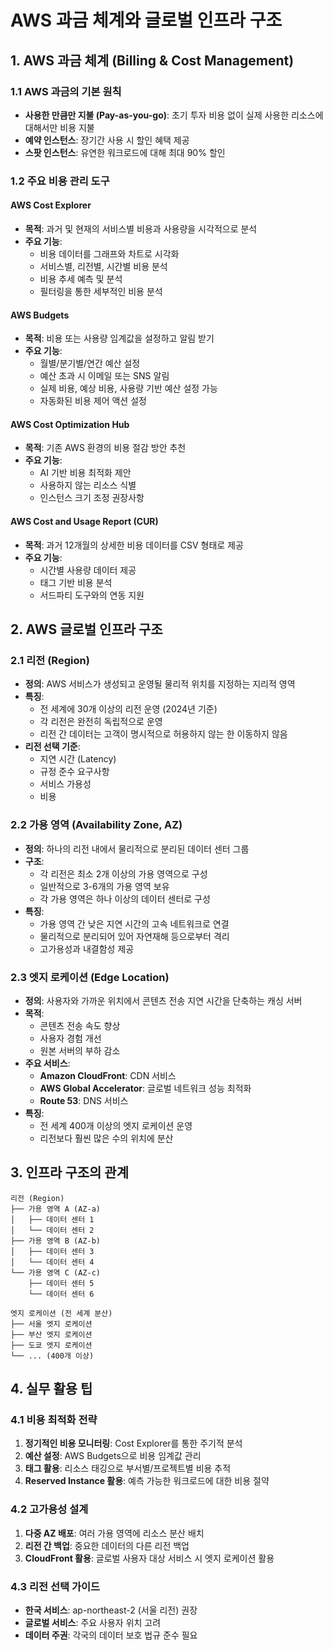 # AWS 과금 체계와 글로벌 인프라 구조

## 1. AWS 과금 체계 (Billing & Cost Management)

### 1.1 AWS 과금의 기본 원칙
- **사용한 만큼만 지불 (Pay-as-you-go)**: 초기 투자 비용 없이 실제 사용한 리소스에 대해서만 비용 지불
- **예약 인스턴스**: 장기간 사용 시 할인 혜택 제공
- **스팟 인스턴스**: 유연한 워크로드에 대해 최대 90% 할인

### 1.2 주요 비용 관리 도구

#### AWS Cost Explorer
- **목적**: 과거 및 현재의 서비스별 비용과 사용량을 시각적으로 분석
- **주요 기능**:
  - 비용 데이터를 그래프와 차트로 시각화
  - 서비스별, 리전별, 시간별 비용 분석
  - 비용 추세 예측 및 분석
  - 필터링을 통한 세부적인 비용 분석

#### AWS Budgets
- **목적**: 비용 또는 사용량 임계값을 설정하고 알림 받기
- **주요 기능**:
  - 월별/분기별/연간 예산 설정
  - 예산 초과 시 이메일 또는 SNS 알림
  - 실제 비용, 예상 비용, 사용량 기반 예산 설정 가능
  - 자동화된 비용 제어 액션 설정

#### AWS Cost Optimization Hub
- **목적**: 기존 AWS 환경의 비용 절감 방안 추천
- **주요 기능**:
  - AI 기반 비용 최적화 제안
  - 사용하지 않는 리소스 식별
  - 인스턴스 크기 조정 권장사항

#### AWS Cost and Usage Report (CUR)
- **목적**: 과거 12개월의 상세한 비용 데이터를 CSV 형태로 제공
- **주요 기능**:
  - 시간별 사용량 데이터 제공
  - 태그 기반 비용 분석
  - 서드파티 도구와의 연동 지원

## 2. AWS 글로벌 인프라 구조

### 2.1 리전 (Region)
- **정의**: AWS 서비스가 생성되고 운영될 물리적 위치를 지정하는 지리적 영역
- **특징**:
  - 전 세계에 30개 이상의 리전 운영 (2024년 기준)
  - 각 리전은 완전히 독립적으로 운영
  - 리전 간 데이터는 고객이 명시적으로 허용하지 않는 한 이동하지 않음
- **리전 선택 기준**:
  - 지연 시간 (Latency)
  - 규정 준수 요구사항
  - 서비스 가용성
  - 비용

### 2.2 가용 영역 (Availability Zone, AZ)
- **정의**: 하나의 리전 내에서 물리적으로 분리된 데이터 센터 그룹
- **구조**:
  - 각 리전은 최소 2개 이상의 가용 영역으로 구성
  - 일반적으로 3-6개의 가용 영역 보유
  - 각 가용 영역은 하나 이상의 데이터 센터로 구성
- **특징**:
  - 가용 영역 간 낮은 지연 시간의 고속 네트워크로 연결
  - 물리적으로 분리되어 있어 자연재해 등으로부터 격리
  - 고가용성과 내결함성 제공

### 2.3 엣지 로케이션 (Edge Location)
- **정의**: 사용자와 가까운 위치에서 콘텐츠 전송 지연 시간을 단축하는 캐싱 서버
- **목적**:
  - 콘텐츠 전송 속도 향상
  - 사용자 경험 개선
  - 원본 서버의 부하 감소
- **주요 서비스**:
  - **Amazon CloudFront**: CDN 서비스
  - **AWS Global Accelerator**: 글로벌 네트워크 성능 최적화
  - **Route 53**: DNS 서비스
- **특징**:
  - 전 세계 400개 이상의 엣지 로케이션 운영
  - 리전보다 훨씬 많은 수의 위치에 분산

## 3. 인프라 구조의 관계

```
리전 (Region)
├── 가용 영역 A (AZ-a)
│   ├── 데이터 센터 1
│   └── 데이터 센터 2
├── 가용 영역 B (AZ-b)
│   ├── 데이터 센터 3
│   └── 데이터 센터 4
└── 가용 영역 C (AZ-c)
    ├── 데이터 센터 5
    └── 데이터 센터 6

엣지 로케이션 (전 세계 분산)
├── 서울 엣지 로케이션
├── 부산 엣지 로케이션
├── 도쿄 엣지 로케이션
└── ... (400개 이상)
```

## 4. 실무 활용 팁

### 4.1 비용 최적화 전략
1. **정기적인 비용 모니터링**: Cost Explorer를 통한 주기적 분석
2. **예산 설정**: AWS Budgets으로 비용 임계값 관리
3. **태그 활용**: 리소스 태깅으로 부서별/프로젝트별 비용 추적
4. **Reserved Instance 활용**: 예측 가능한 워크로드에 대한 비용 절약

### 4.2 고가용성 설계
1. **다중 AZ 배포**: 여러 가용 영역에 리소스 분산 배치
2. **리전 간 백업**: 중요한 데이터의 다른 리전 백업
3. **CloudFront 활용**: 글로벌 사용자 대상 서비스 시 엣지 로케이션 활용

### 4.3 리전 선택 가이드
- **한국 서비스**: ap-northeast-2 (서울 리전) 권장
- **글로벌 서비스**: 주요 사용자 위치 고려
- **데이터 주권**: 각국의 데이터 보호 법규 준수 필요